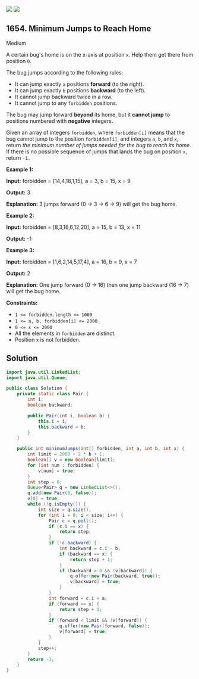 [![](https://img.shields.io/github/stars/javadev/LeetCode-in-Java?label=Stars&style=flat-square)](https://github.com/javadev/LeetCode-in-Java)
[![](https://img.shields.io/github/forks/javadev/LeetCode-in-Java?label=Fork%20me%20on%20GitHub%20&style=flat-square)](https://github.com/javadev/LeetCode-in-Java/fork)

## 1654\. Minimum Jumps to Reach Home

Medium

A certain bug's home is on the x-axis at position `x`. Help them get there from position `0`.

The bug jumps according to the following rules:

*   It can jump exactly `a` positions **forward** (to the right).
*   It can jump exactly `b` positions **backward** (to the left).
*   It cannot jump backward twice in a row.
*   It cannot jump to any `forbidden` positions.

The bug may jump forward **beyond** its home, but it **cannot jump** to positions numbered with **negative** integers.

Given an array of integers `forbidden`, where `forbidden[i]` means that the bug cannot jump to the position `forbidden[i]`, and integers `a`, `b`, and `x`, return _the minimum number of jumps needed for the bug to reach its home_. If there is no possible sequence of jumps that lands the bug on position `x`, return `-1.`

**Example 1:**

**Input:** forbidden = [14,4,18,1,15], a = 3, b = 15, x = 9

**Output:** 3

**Explanation:** 3 jumps forward (0 -> 3 -> 6 -> 9) will get the bug home.

**Example 2:**

**Input:** forbidden = [8,3,16,6,12,20], a = 15, b = 13, x = 11

**Output:** -1

**Example 3:**

**Input:** forbidden = [1,6,2,14,5,17,4], a = 16, b = 9, x = 7

**Output:** 2

**Explanation:** One jump forward (0 -> 16) then one jump backward (16 -> 7) will get the bug home.

**Constraints:**

*   `1 <= forbidden.length <= 1000`
*   `1 <= a, b, forbidden[i] <= 2000`
*   `0 <= x <= 2000`
*   All the elements in `forbidden` are distinct.
*   Position `x` is not forbidden.

## Solution

```java
import java.util.LinkedList;
import java.util.Queue;

public class Solution {
    private static class Pair {
        int i;
        boolean backward;

        public Pair(int i, boolean b) {
            this.i = i;
            this.backward = b;
        }
    }

    public int minimumJumps(int[] forbidden, int a, int b, int x) {
        int limit = 2000 + 2 * b + 1;
        boolean[] v = new boolean[limit];
        for (int num : forbidden) {
            v[num] = true;
        }
        int step = 0;
        Queue<Pair> q = new LinkedList<>();
        q.add(new Pair(0, false));
        v[0] = true;
        while (!q.isEmpty()) {
            int size = q.size();
            for (int i = 0; i < size; i++) {
                Pair c = q.poll();
                if (c.i == x) {
                    return step;
                }
                if (!c.backward) {
                    int backward = c.i - b;
                    if (backward == x) {
                        return step + 1;
                    }
                    if (backward > 0 && !v[backward]) {
                        q.offer(new Pair(backward, true));
                        v[backward] = true;
                    }
                }
                int forward = c.i + a;
                if (forward == x) {
                    return step + 1;
                }
                if (forward < limit && !v[forward]) {
                    q.offer(new Pair(forward, false));
                    v[forward] = true;
                }
            }
            step++;
        }
        return -1;
    }
}
```